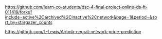 https://github.com/learn-co-students/dsc-4-final-project-online-ds-ft-011419/forks?include=active%2Carchived%2Cinactive%2Cnetwork&page=1&period=&sort_by=stargazer_counts




https://github.com/L-Lewis/Airbnb-neural-network-price-prediction